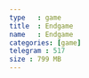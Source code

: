 ```yaml
---
type   : game
title  : Endgame
name   : Endgame
categories: [game]
telegram : 517
size : 799 MB
---
```



